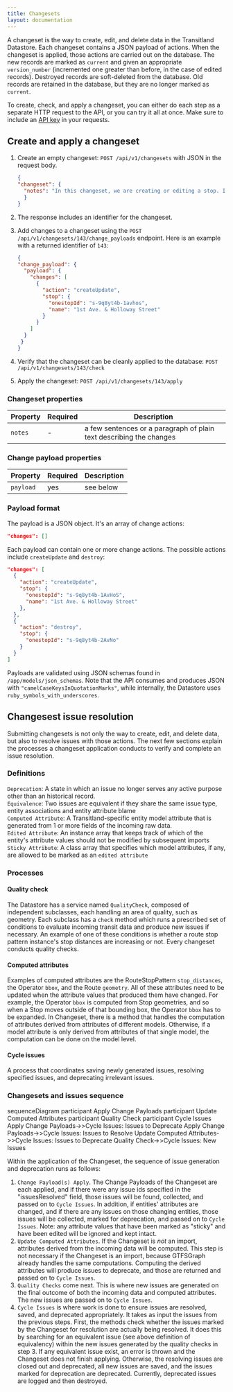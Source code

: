 ```yaml
---
title: Changesets
layout: documentation
---
```


A changeset is the way to create, edit, and delete data in the Transitland Datastore. Each changeset contains a JSON payload of actions. When the changeset is applied, those actions are carried out on the database. The new records are marked as `current` and given an appropriate `version_number` (incremented one greater than before, in the case of edited records). Destroyed records are soft-deleted from the database. Old records are retained in the database, but they are no longer marked as `current`.

To create, check, and apply a changeset, you can either do each step as a separate HTTP request to the API, or you can try it all at once. Make sure to include an [API key](#api-authentication) in your requests.

## Create and apply a changeset

1. Create an empty changeset: `POST /api/v1/changesets` with JSON in the request body.

    ```json
    {
    "changeset": {
      "notes": "In this changeset, we are creating or editing a stop. If a stop with this Onestop ID already exists, we'll just update its name. If it does not already exist, we will create it."
      }
    }
    ```

2. The response includes an identifier for the changeset.
3. Add changes to a changeset using the `POST /api/v1/changesets/143/change_payloads` endpoint. Here is an example with a returned identifier of `143`:

    ```json
    {
    "change_payload": {
      "payload": {
        "changes": [
          {
            "action": "createUpdate",
            "stop": {
              "onestopId": "s-9q8yt4b-1avhos",
              "name": "1st Ave. & Holloway Street"
            }
          }
        ]
      }
     }
    }
    ```

4. Verify that the changeset can be cleanly applied to the database: `POST /api/v1/changesets/143/check`
5. Apply the changeset: `POST /api/v1/changesets/143/apply`

### Changeset properties

Property | Required | Description
-------- | -------- | -----------
`notes` | - | a few sentences or a paragraph of plain text describing the changes

### Change payload properties

Property | Required | Description
-------- | -------- | -----------
`payload` | yes | see below

### Payload format
The payload is a JSON object. It's an array of change actions:

```json
"changes": []
```

Each payload can contain one or more change actions. The possible actions include `createUpdate` and `destroy`:

```json
"changes": [
  {
    "action": "createUpdate",
    "stop": {
      "onestopId": "s-9q8yt4b-1AvHoS",
      "name": "1st Ave. & Holloway Street"
    },
  },
  {
    "action": "destroy",
    "stop": {
      "onestopId": "s-9q8yt4b-2AvNo"
    }
  }
]
```

Payloads are validated using JSON schemas found in `/app/models/json_schemas`. Note that the API consumes and produces JSON with `"camelCaseKeysInQuotationMarks"`, while internally, the Datastore uses `ruby_symbols_with_underscores`.

## Changesest issue resolution

Submitting changesets is not only the way to create, edit, and delete data, but also to resolve issues with those actions. The next few sections explain the processes a changeset application conducts to verify and complete an issue resolution.

### Definitions
`Deprecation`: A state in which an issue no longer serves any active purpose other than an historical record.  
`Equivalence`: Two issues are equivalent if they share the same issue type, entity associations and entity attribute blame  
`Computed Attribute`: A Transitland-specific entity model attribute that is generated from 1 or more fields of the incoming raw data.  
`Edited Attribute`: An instance array that keeps track of which of the entity's attribute values should not be modified by subsequent imports
`Sticky Attribute`: A class array that specifies which model attributes, if any, are allowed to be marked as an `edited attribute`

### Processes


#### Quality check
The Datastore has a service named `QualityCheck`, composed of independent subclasses, each handling an area of quality, such as geometry. Each subclass has a `check` method which runs a prescribed set of conditions to evaluate
incoming transit data and produce new issues if necessary. An example of one of these conditions is whether a route stop pattern
instance's stop distances are increasing or not. Every changeset conducts quality checks.

#### Computed attributes
Examples of computed attributes are the RouteStopPattern `stop_distances`, the Operator `bbox`, and the Route `geometry`. All of these attributes need to be updated when the attribute values that produced them have changed. For example, the Operator `bbox` is computed from Stop geometries, and so when a Stop moves outside of that bounding box, the Operator `bbox` has to be expanded. In Changeset, there is a method that handles the computation of attributes derived from attributes of different models. Otherwise, if a model attribute is only derived from attributes of that single model, the computation can be done on the model level.

#### Cycle issues
A process that coordinates saving newly generated issues, resolving specified issues, and deprecating irrelevant issues.

### Changesets and issues sequence

<div class="mermaid">
sequenceDiagram
    participant Apply Change Payloads
    participant Update Computed Attributes
    participant Quality Check
    participant Cycle Issues
    Apply Change Payloads->>Cycle Issues: Issues to Deprecate
    Apply Change Payloads->>Cycle Issues: Issues to Resolve
    Update Computed Attributes->>Cycle Issues: Issues to Deprecate
    Quality Check->>Cycle Issues: New Issues
</div>

Within the application of the Changeset, the sequence of issue generation and deprecation runs as follows:

1.  `Change Payload(s) Apply`. The Change Payloads of the Changeset are each applied, and if there were any issue ids specified in the "issuesResolved" field, those issues will be found, collected, and passed on to `Cycle Issues`. In addition, if entities' attributes are changed, and if there are any issues on those changing entities, those issues will be collected, marked for deprecation, and passed on to `Cycle Issues`. Note: any attribute values that have been marked as "sticky" and have been edited will be ignored and kept intact.
2.  `Update Computed Attributes`. If the Changeset is *not* an import, attributes derived from the incoming data will be computed. This step is not necessary if the Changeset is an import, because GTFSGraph already handles the same computations. Computing the derived attributes will produce issues to deprecate, and those are returned and passed on to `Cycle Issues`.  
3.  `Quality Checks` come next. This is where new issues are generated on the final outcome of both the incoming data and computed attributes. The new issues are passed on to `Cycle Issues`.
4.  `Cycle Issues` is where work is done to ensure issues are resolved, saved, and deprecated appropriately. It takes as input the issues from the previous steps. First, the methods check whether the issues marked by the Changeset for resolution are actually being resolved. It does this by searching for an equivalent issue (see above definition of equivalency) within the new issues generated by the quality checks in step 3. If any equivalent issue exist, an error is thrown and the Changeset does not finish applying. Otherwise, the resolving issues are closed out and deprecated, all new issues are saved, and the issues marked for deprecation are deprecated. Currently, deprecated issues are logged and then destroyed.

